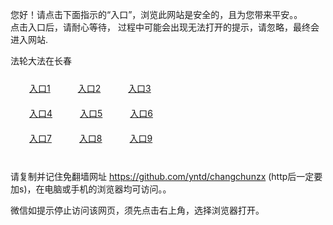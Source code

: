 您好！请点击下面指示的“入口”，浏览此网站是安全的，且为您带来平安。。 <br/>
点击入口后，请耐心等待， 过程中可能会出现无法打开的提示，请忽略，最终会进入网站. </br>

法轮大法在长春<br/>
<div style="padding:10px"><a style="margin:20px" target="_blank" href="https://dr7jyqepdkxsc.cloudfront.net/2Qpsp?ulwqjzs" id="ccLink1" rel="nofollow">入口1</a> <a target="_blank" style="margin:20px" href="https://d3a0vrh2wbf1fj.cloudfront.net/2Qpsp?lyytad" id="ccLink2" rel="nofollow">入口2</a> <a style="margin:20px" target="_blank" href="https://d2f4bohs5bzh3u.cloudfront.net/2Qpsp?vklny" id="ccLink3" rel="nofollow">入口3</a></div>

<div style="padding:10px" ><a style="margin:20px" target="_blank" href="https://dr7jyqepdkxsc.cloudfront.net/2Qpsp?ulwqjzs" id="ccLink4" rel="nofollow">入口4</a> <a style="margin:20px" href="https://d3a0vrh2wbf1fj.cloudfront.net/2Qpsp?lyytad" target="_blank" id="ccLink5" rel="nofollow">入口5</a> <a style="margin:20px" href="https://d2f4bohs5bzh3u.cloudfront.net/2Qpsp?vklny" target="_blank" id="ccLink6" rel="nofollow">入口6</a></div>

<div style="padding:10px"><a style="margin:20px" target="_blank" href="https://dr7jyqepdkxsc.cloudfront.net/2Qpsp?ulwqjzs" id="ccLink7" rel="nofollow">入口7</a> <a style="margin:20px" href="https://d3a0vrh2wbf1fj.cloudfront.net/2Qpsp?lyytad" target="_blank" id="ccLink8" rel="nofollow">入口8</a> <a style="margin:20px" target="_blank" href="https://d2f4bohs5bzh3u.cloudfront.net/2Qpsp?vklny" id="ccLink9" rel="nofollow">入口9</a></div>

<br/>



请复制并记住免翻墙网址 https://github.com/yntd/changchunzx (http后一定要加s)，在电脑或手机的浏览器均可访问。。<br/>

微信如提示停止访问该网页，须先点击右上角，选择浏览器打开。
